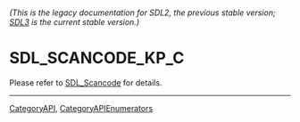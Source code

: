 ###### (This is the legacy documentation for SDL2, the previous stable version; [SDL3](https://wiki.libsdl.org/SDL3/) is the current stable version.)
# SDL_SCANCODE_KP_C

Please refer to [SDL_Scancode](SDL_Scancode) for details.

----
[CategoryAPI](CategoryAPI), [CategoryAPIEnumerators](CategoryAPIEnumerators)

